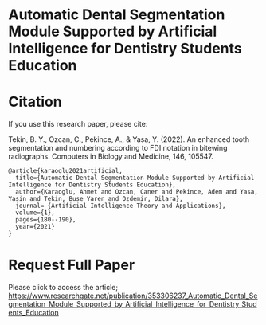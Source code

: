 # Automatic Dental Segmentation Module Supported by Artificial Intelligence for Dentistry Students Education


# Citation
If you use this research paper, please cite:

Tekin, B. Y., Ozcan, C., Pekince, A., & Yasa, Y. (2022). An enhanced tooth segmentation and numbering according to FDI notation in bitewing radiographs. Computers in Biology and Medicine, 146, 105547.

```
@article{karaoglu2021artificial,
  title={Automatic Dental Segmentation Module Supported by Artificial Intelligence for Dentistry Students Education},
  author={Karaoglu, Ahmet and Ozcan, Caner and Pekince, Adem and Yasa, Yasin and Tekin, Buse Yaren and Ozdemir, Dilara},
  journal= {Artificial Intelligence Theory and Applications},
  volume={1},
  pages={180--190},
  year={2021}
}
```



# Request Full Paper

Please click to access the article; https://www.researchgate.net/publication/353306237_Automatic_Dental_Segmentation_Module_Supported_by_Artificial_Intelligence_for_Dentistry_Students_Education